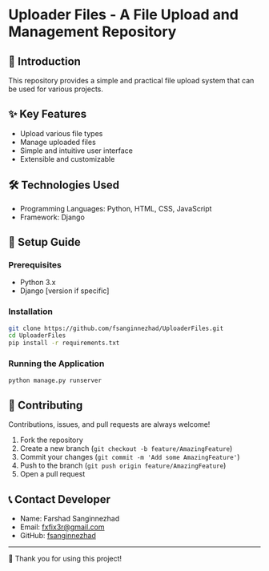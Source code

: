 

# Uploader Files - A File Upload and Management Repository

## 📌 Introduction
This repository provides a simple and practical file upload system that can be used for various projects.

## ✨ Key Features
- Upload various file types
- Manage uploaded files
- Simple and intuitive user interface
- Extensible and customizable

## 🛠️ Technologies Used
- Programming Languages: Python, HTML, CSS, JavaScript
- Framework: Django

## 🚀 Setup Guide

### Prerequisites
- Python 3.x
- Django [version if specific]

### Installation
```bash
git clone https://github.com/fsanginnezhad/UploaderFiles.git
cd UploaderFiles
pip install -r requirements.txt
```

### Running the Application
```bash
python manage.py runserver
```

## 🤝 Contributing
Contributions, issues, and pull requests are always welcome!

1. Fork the repository
2. Create a new branch (`git checkout -b feature/AmazingFeature`)
3. Commit your changes (`git commit -m 'Add some AmazingFeature'`)
4. Push to the branch (`git push origin feature/AmazingFeature`)
5. Open a pull request

## 📞 Contact Developer
- Name: Farshad Sanginnezhad
- Email: fxfix3r@gmail.com
- GitHub: [fsanginnezhad](https://github.com/fsanginnezhad)

---

🙏 Thank you for using this project!
